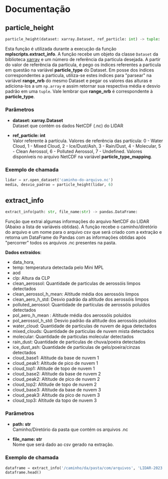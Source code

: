 # Documentação

## particle_height

```python
particle_height(dataset: xarray.Dataset, ref_particle: int) -> tuple:
```

Esta função é utilizada durante a execução da função __mplscripts.extract_info__. A função recebe um objeto da classe `Dataset` da biblioteca [xarray](https://docs.xarray.dev/en/stable/) e um número de referência da particula desejada. A partir do valor de referência da particula, é pego os índices referentes a particula em questão na variável __particle_type__ do Dataset. Em posse dos índices correspondentes a particula, utiliza-se estes índices para "parsear" na variável __range_nrb__ do mesmo Dataset e pegar os valores das alturas e adiciona-los a um `np.array` e assim retornar sua respectiva média e desvio padrão em uma `tuple`. Vale lembrar que __range_nrb__ é correspondente à __particle_type__. 

### Parâmetros
- __dataset: xarray.Dataset__<br>
Dataset que contém os dados NetCDF (.nc) do LIDAR 

- __ref_particle: int__<br>
Valor referente à partícula. Valores de referência das partícula:  0 - Water Cloud, 1 - Mixed Cloud, 2 - Ice/Dust/Ash, 3 - Rain/Dust, 4 - Molecular,  5 - Clean Aerossol, 6 - Polluted Aerossol, 7 - Undefined.  Valores disponíveis no arquivo NetCDF na variável __particle_type_mapping__.

### Exemplo de chamada 
```python
lidar = xr.open_dataset('caminho-do-arquivo.nc')
media, desvio_padrao = particle_height(lidar, 6)
```


## extract_info

```python
extract_info(path: str, file_name:str) -> pandas.DataFrame:
```

Função que extrai algumas informações do arquivo NetCDF do LIDAR (Abaixo a lista de variáveis obtidas). A função recebe o caminho/diretório do arquivo e um nome para o arquivo csv que será criado com a extração e retorna um DataFrame do Pandas com as informações obtidas após "percorrer" todos os arquivos .nc presentes na pasta. 

__Dados extraídos__:
- data_hora,
- temp: temperatura detectada pelo Mini MPL
- aod
- clp: Altura da CLP
- clean_aerossol: Quantidade de particulas de aerossóis limpos detectados
- clean_aerossol_h_mean: Altitude média dos aerossóis limpos 
- clean_aero_h_std: Desvio padrão da altitude dos aerossóis limpos 
- polluted_aerossol: Quantidade de partículas de aerossóis poluídos detectados
- pol_aero_h_mean : Altitude média dos aerossóis poluídos 
- pol_aerossol_h_std: Desvio padrão da altitude dos aerossóis poluídos
- water_cloud: Quantidade de partículas de nuvem de água detectados
- mixed_clouds: Quantidade de particulas de nuvem mista detectados
- molecular: Quantidade de particulas molecular detectados
- rain_dust: Quantidade de particulas de chuva/poeira detectados
- ice_dust_ash: Quantidade de particulas de gelo/poeira/cinzas detectados
- cloud_base1: Altitude da base de nuvem 1
- cloud_peak1: Altitude de pico de nuvem 1
- cloud_top1: Altitude de topo de nuvem 1
- cloud_base2: Altitude da base de nuvem 2
- cloud_peak2:  Altitude de pico de nuvem 2
- cloud_top2: Altitude de topo de nuvem 2
- cloud_base3: Altitude da base de nuvem 3
- cloud_peak3: Altitude da pico de nuvem 3
- cloud_top3: Altitude da topo de nuvem 3

### Parâmetros
- __path: str__<br>
  Caminho/Diretório da pasta que contém os arquivos .nc

- __file_name: str__<br>
  Nome que será dado ao csv gerado na extração.

### Exemplo de chamada 
```python
dataframe = extract_info('/caminho/da/pasta/com/arquivos', 'LIDAR-2023'):
dataframe.head()
```
  
